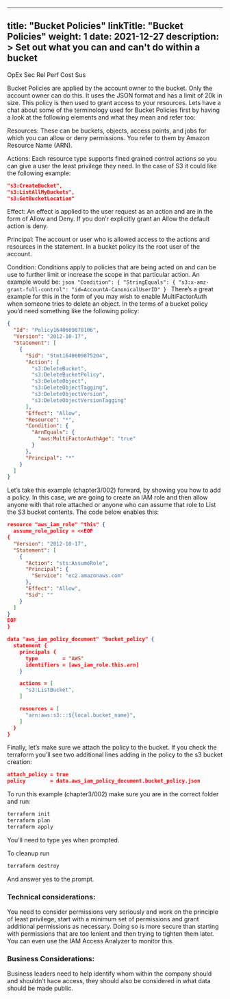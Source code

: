 
---
title: "Bucket Policies"
linkTitle: "Bucket Policies"
weight: 1 
date: 2021-12-27
description: >
  Set out what you can and can't do within a bucket
---
<span class=opex-off>OpEx</span>
<span class=sec-on>Sec</span>
<span class=rel-off>Rel</span>
<span class=perf-off>Perf</span>
<span class=cost-off>Cost</span>
<span class=sus-off>Sus</span>

Bucket Policies are applied by the account owner to the bucket. Only the account owner can do this. It uses the JSON format and has a limit of 20k in size. This policy is then used to grant access to your resources. Lets have a chat about some of the terminology used for Bucket Policies first by having a look at the following elements and what they mean and refer too:

Resources: These can be buckets, objects, access points, and jobs for which you can allow or deny permissions. You refer to them by Amazon Resource Name (ARN).

Actions: Each resource type supports fined grained control actions so you can give a user the least privilege they need. In the case of S3 it could like the following example:
  ```json
  "s3:CreateBucket", 
  "s3:ListAllMyBuckets", 
  "s3:GetBucketLocation" 
  ```
Effect: An effect is applied to the user request as an action and are in the form of Allow and Deny. If you don’r explicitly grant an Allow the default action is deny.

Principal: The account or user who is allowed access to the actions and resources in the statement. In a bucket policy its the root user of the account.

Condition: Conditions apply to policies that are being acted on and can be use to further limit or increase the scope in that particular action. An example would be:
    ```json
      "Condition": {
        "StringEquals": {
          "s3:x-amz-grant-full-control": "id=AccountA-CanonicalUserID"
        }
     ```
There’s a great example for this in the form of you may wish to enable MultiFactorAuth when someone tries to delete an object. In the terms of a bucket policy you’d need something like the following policy:

  ```json
  {
    "Id": "Policy1640609878106",
    "Version": "2012-10-17",
    "Statement": [
      {
        "Sid": "Stmt1640609875204",
        "Action": [
          "s3:DeleteBucket",
          "s3:DeleteBucketPolicy",
          "s3:DeleteObject",
          "s3:DeleteObjectTagging",
          "s3:DeleteObjectVersion",
          "s3:DeleteObjectVersionTagging"
        ],
        "Effect": "Allow",
        "Resource": "*",
        "Condition": {
          "ArnEquals": {
            "aws:MultiFactorAuthAge": "true"
          }
        },
        "Principal": "*"
      }
    ]
  }
  ```

Let’s take this example (chapter3/002) forward, by showing you how to add a policy. In this case, we are going to create an IAM role and then allow anyone with that role attached or anyone who can assume that role to List the S3 bucket contents. The code below enables this:

```json
resource "aws_iam_role" "this" {
  assume_role_policy = <<EOF
{
  "Version": "2012-10-17",
  "Statement": [
    {
      "Action": "sts:AssumeRole",
      "Principal": {
        "Service": "ec2.amazonaws.com"
      },
      "Effect": "Allow",
      "Sid": ""
    }
  ]
}
EOF
}

data "aws_iam_policy_document" "bucket_policy" {
  statement {
    principals {
      type        = "AWS"
      identifiers = [aws_iam_role.this.arn]
    }

    actions = [
      "s3:ListBucket",
    ]

    resources = [
      "arn:aws:s3:::${local.bucket_name}",
    ]
  }
}
```
Finally, let’s make sure we attach the policy to the bucket. If you check the terraform you’ll see two additional lines adding in the policy to the s3 bucket creation:
  ```json 
  attach_policy = true
  policy        = data.aws_iam_policy_document.bucket_policy.json
  ```
To run this example (chapter3/002) make sure you are in the correct folder and run:
  ```bash
  terraform init
  terraform plan
  terraform apply
  ```
You’ll need to type yes when prompted.

To cleanup run
  ```bash
  terraform destroy
  ```
And answer yes to the prompt.

### Technical considerations:
You need to consider permissions very seriously and work on the principle of least privilege, start with a minimum set of permissions and grant additional permissions as necessary. Doing so is more secure than starting with permissions that are too lenient and then trying to tighten them later. You can even use the IAM Access Analyzer to monitor this.

### Business Considerations:
Business leaders need to help identify whom within the company should and shouldn’t hace access, they should also be considered in what data should be made public.

